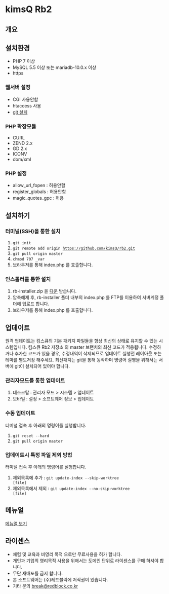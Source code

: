 # kimsQ Rb2

## 개요

## 설치환경

- PHP 7 이상
- MySQL 5.5 이상 또는 mariadb-10.0.x 이상
- https

### 웹서버 설정
- CGI 사용안함
- htaccess 사용
- [git 설치](https://git-scm.com/book/ko/v2/%EC%8B%9C%EC%9E%91%ED%95%98%EA%B8%B0-Git-%EC%84%A4%EC%B9%98)


### PHP 확장모듈
- CURL
- ZEND 2.x
- GD 2.x
- ICONV
- dom/xml

### PHP 설정
- allow_url_fopen : 허용안함
- register_globals : 허용안함
- magic_quotes_gpc : 허용


## 설치하기

### 터미널(SSH)을 통한 설치
1. <code>git init</code>
1. <code>git remote add origin https://github.com/kimsQ/rb2.git</code>
1. <code>git pull origin master</code>
1. <code>chmod 707  _var</code>
1. 브라우저를 통해 index.php 를 호출합니다.

### 인스톨러를 통한 설치
1. rb-installer.zip 을 [다운](https://github.com/kimsQ/rb2/archive/installer.zip) 받습니다.
1. 압축해제 후, rb-installer 폴더 내부의 index.php 를 FTP를 이용하여 서버계정 폴더에 업로드 합니다.
1. 브라우저를 통해 index.php 를 호출합니다.

## 업데이트
원격 업데이트는 킴스큐의 기본 패키지 파일들을 항상 최신의 상태로 유지할 수 있는 시스템입니다.
킴스큐 Rb2 저장소 의 master 브랜치의 최신 코드가 적용됩니다.
수정하거나 추가한 코드가 있을 경우, 수정내역이 삭제되므로 업데이트 실행전 레이아웃 또는 테마를 별도저장 해주세요.
최신패치는 git을 통해 동작하며 명령어 실행을 위해서는 서버에 git이 설치되어 있어야 합니다.

### 관리자모드를 통한 업데이트
1. 데스크탑 : 관리자 모드 > 시스템 > 업데이트
1. 모바일 : 설정 > 소프트웨어 정보 > 업데이트

### 수동 업데이트
터미널 접속 후 아래의 명령어를 실행합니다.
1. <code>git reset --hard</code>
1. <code>git pull origin master</code>

### 업데이트시 특정 파일 제외 방법
터미널 접속 후 아래의 명령어를 실행합니다.
1. 제외목록에 추가 :  <code>git update-index --skip-worktree [file]</code>
1. 제외목록에서 제외 :  <code>git update-index --no-skip-worktree [file]</code>

## 메뉴얼

[메뉴얼 보기](http://kimsq.com/docs)


## 라이센스
- 체험 및 교육과 비영리 목적 으로만 무료사용을 허가 합니다.
- 개인과 기업의 영리목적 사용을 위해서는 도메인 단위로 라이센스를 구매 하셔야 합니다.
- 무단 재배포를 금지 합니다.
- 본 소프트웨어는 (주)레드블럭에 저작권이 있습니다.
- 기타 문의 break@redblock.co.kr
